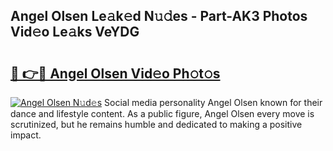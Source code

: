 ## Angel Olsen Le𝚊k𝚎d N𝚞𝚍es - Part-AK3 Photos Vid𝚎o Le𝚊ks VeYDG

# <h2><a href="http://fbbgyba.evod.top/?m=Angel+Olsen">🔗 👉🔴 Angel Olsen Vid𝚎o Ph𝚘t𝚘s</a></h2>

[![Angel Olsen N𝚞d𝚎s](https://i.imgur.com/8V9OHl7.gif)](http://fbbgyba.evod.top/?m=Angel+Olsen)
Social media personality Angel Olsen known for their dance and lifestyle content. As a public figure, Angel Olsen every move is scrutinized, but he remains humble and dedicated to making a positive impact. 
